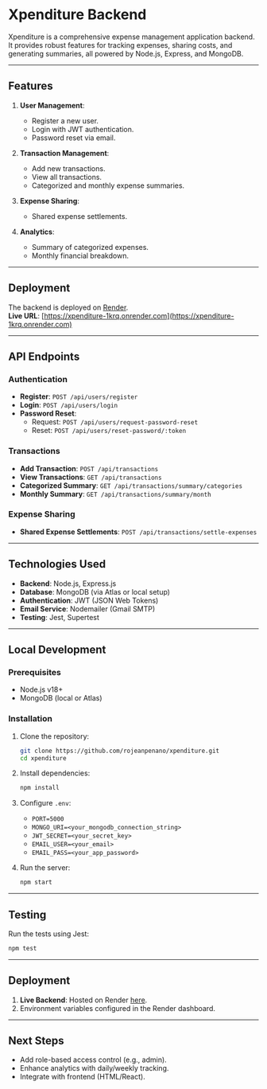 # Xpenditure Backend

Xpenditure is a comprehensive expense management application backend. It provides robust features for tracking expenses, sharing costs, and generating summaries, all powered by Node.js, Express, and MongoDB.

---

## Features

1. **User Management**:
   - Register a new user.
   - Login with JWT authentication.
   - Password reset via email.

2. **Transaction Management**:
   - Add new transactions.
   - View all transactions.
   - Categorized and monthly expense summaries.

3. **Expense Sharing**:
   - Shared expense settlements.

4. **Analytics**:
   - Summary of categorized expenses.
   - Monthly financial breakdown.

---

## Deployment

The backend is deployed on [Render](https://render.com).  
**Live URL**: [https://xpenditure-1krq.onrender.com](https://xpenditure-1krq.onrender.com)

---

## API Endpoints

### **Authentication**
- **Register**: `POST /api/users/register`
- **Login**: `POST /api/users/login`
- **Password Reset**:
  - Request: `POST /api/users/request-password-reset`
  - Reset: `POST /api/users/reset-password/:token`

### **Transactions**
- **Add Transaction**: `POST /api/transactions`
- **View Transactions**: `GET /api/transactions`
- **Categorized Summary**: `GET /api/transactions/summary/categories`
- **Monthly Summary**: `GET /api/transactions/summary/month`

### **Expense Sharing**
- **Shared Expense Settlements**: `POST /api/transactions/settle-expenses`

---

## Technologies Used

- **Backend**: Node.js, Express.js
- **Database**: MongoDB (via Atlas or local setup)
- **Authentication**: JWT (JSON Web Tokens)
- **Email Service**: Nodemailer (Gmail SMTP)
- **Testing**: Jest, Supertest

---

## Local Development

### Prerequisites
- Node.js v18+
- MongoDB (local or Atlas)

### Installation
1. Clone the repository:
   ```bash
   git clone https://github.com/rojeanpenano/xpenditure.git
   cd xpenditure
   ```
2. Install dependencies:
   ```bash
   npm install
   ```
3. Configure `.env`:
   - `PORT=5000`
   - `MONGO_URI=<your_mongodb_connection_string>`
   - `JWT_SECRET=<your_secret_key>`
   - `EMAIL_USER=<your_email>`
   - `EMAIL_PASS=<your_app_password>`

4. Run the server:
   ```bash
   npm start
   ```

---

## Testing

Run the tests using Jest:
```bash
npm test
```

---

## Deployment

1. **Live Backend**: Hosted on Render [here](https://xpenditure-1krq.onrender.com).
2. Environment variables configured in the Render dashboard.

---

## Next Steps

- Add role-based access control (e.g., admin).
- Enhance analytics with daily/weekly tracking.
- Integrate with frontend (HTML/React).
